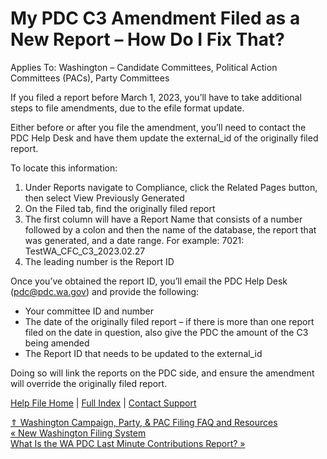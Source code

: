  My PDC C3 Amendment Filed as a New Report – How Do I Fix That?
==========

Applies To: Washington – Candidate Committees, Political Action Committees (PACs), Party Committees

If you filed a report before March 1, 2023, you’ll have to take additional steps to file amendments, due to the efile format update.

Either before or after you file the amendment, you’ll need to contact the PDC Help Desk and have them update the external\_id of the originally filed report.

To locate this information:

1. Under Reports navigate to Compliance, click the Related Pages button, then select View Previously Generated
2. On the Filed tab, find the originally filed report
3. The first column will have a Report Name that consists of a number followed by a colon and then the name of the database, the report that was generated, and a date range. For example: 7021: TestWA\_CFC\_C3\_2023.02.27
4. The leading number is the Report ID

Once you’ve obtained the report ID, you’ll email the PDC Help Desk (pdc@pdc.wa.gov) and provide the following:

* Your committee ID and number
* The date of the originally filed report – if there is more than one report filed on the date in question, also give the PDC the amount of the C3 being amended
* The Report ID that needs to be updated to the external\_id

Doing so will link the reports on the PDC side, and ensure the amendment will override the originally filed report.

[Help File Home](/help/) | [Full Index](/Help-File-Directory/) | [Contact Support](mailto:support@ISPolitical.com)

[⇑ Washington Campaign, Party, & PAC Filing FAQ and Resources](/Washington-Campaign-Party-PAC-Filing-FAQ-and-Resources)  
[« New Washington Filing System](/New-Washington-Filing-System)  
[What Is the WA PDC Last Minute Contributions Report? »](/What-Is-the-WA-PDC-Last-Minute-Contributions-Report)